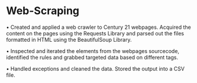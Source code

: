 # Web-Scraping

•	Created and applied a web crawler to Century 21 webpages. Acquired the content on the pages using the Requests Library and parsed out the files formatted in HTML using the BeautifulSoup Library.  

•	Inspected and iterated the elements from the webpages sourcecode, identified the rules and grabbed targeted data based on different tags.  

•	Handled exceptions and cleaned the data. Stored the output into a CSV file.
